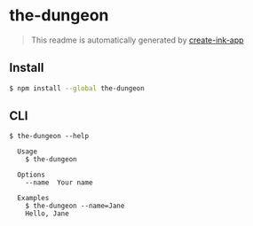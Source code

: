 # the-dungeon

> This readme is automatically generated by [create-ink-app](https://github.com/vadimdemedes/create-ink-app)

## Install

```bash
$ npm install --global the-dungeon
```

## CLI

```
$ the-dungeon --help

  Usage
    $ the-dungeon

  Options
    --name  Your name

  Examples
    $ the-dungeon --name=Jane
    Hello, Jane
```
